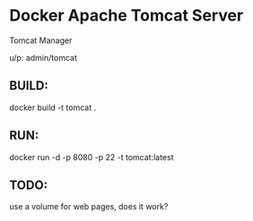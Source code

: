 # Docker Apache Tomcat Server

Tomcat Manager

u/p: admin/tomcat

## BUILD:
docker build -t tomcat .

## RUN:

docker run -d -p 8080 -p 22 -t tomcat:latest

## TODO:

use a volume for web pages, does it work?
